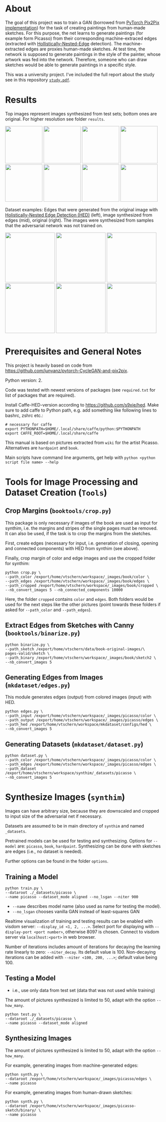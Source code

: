 
# About

The goal of this project was to train a GAN (borrowed from [PyTorch Pix2Pix implementation](https://github.com/junyanz/pytorch-CycleGAN-and-pix2pix)) for the task of creating paintings from human-made sketches. For this purpose, the net learns to generate paintings (for example form Picasso) from their corresponding machine-extraced edges (extracted with [Hollistically-Nested-Edge](https://github.com/s9xie/hed) detection). The machine-extracted edges are proxies human-made sketches. At test time, the network is supposed to generate paintings in the style of the painter, whose artwork was fed into the network. Therefore, someone who can draw sketches would be able to generate paintings in a specific style.

This was a university project. I've included the full report about the study see in this repository [`study.pdf`](https://github.com/dichotomies/synthim/blob/master/study.pdf).

# Results

Top images represent images synthesized from test sets; bottom ones are original. For higher resolution see folder `results`. 

<p float="left">
  <img src="https://raw.githubusercontent.com/dichotomies/synthim/master/results/synth-orig/book/clr-592_fake_B.png" width="120" />
  <img src="https://raw.githubusercontent.com/dichotomies/synthim/master/results/synth-orig/book/clr-838_fake_B.png" width="120" />
  <img src="https://raw.githubusercontent.com/dichotomies/synthim/master/results/synth-orig/picasso/pablo-picasso_bust-of-woman-1936_fake_B.png" width="120" />
  <img src="https://raw.githubusercontent.com/dichotomies/synthim/master/results/synth-orig/picasso/pablo-picasso_armchair-california-1956_fake_B.png" width ="120">
  </br>
  <img src="https://raw.githubusercontent.com/dichotomies/synthim/master/results/synth-orig/book/clr-592_real_B.png" width="120" />
  <img src="https://raw.githubusercontent.com/dichotomies/synthim/master/results/synth-orig/book/clr-838_real_B.png" width="120" />
  <img
  src="https://raw.githubusercontent.com/dichotomies/synthim/master/results/synth-orig/picasso/pablo-picasso_bust-of-woman-1936_real_B.png" width="120" />
  <img src="https://raw.githubusercontent.com/dichotomies/synthim/master/results/synth-orig/picasso/pablo-picasso_armchair-california-1956_real_B.png" width="120">
  </br>
</p>

Dataset examples: Edges that were generated from the original image with [Holistically-Nested Edge Detection (HED)](https://github.com/s9xie/hed) (left), image synthesized from edges (mid), original (right). The images were synthesized from samples that the adversarial network was not trained on.

<p float="left">
  <img src="https://raw.githubusercontent.com/dichotomies/synthim/master/results/hed-synth-orig/book/clr-692_real_A.png" width="160" />
  <img src="https://raw.githubusercontent.com/dichotomies/synthim/master/results/hed-synth-orig/book/clr-692_fake_B.png" width="160" />
  <img src="https://raw.githubusercontent.com/dichotomies/synthim/master/results/hed-synth-orig/book/clr-692_real_B.png" width="160" />
  </br>
  <img src="https://raw.githubusercontent.com/dichotomies/synthim/master/results/hed-synth-orig/picasso/pablo-picasso_a-dream-1932_real_A.png" width="160" />
  <img src="https://raw.githubusercontent.com/dichotomies/synthim/master/results/hed-synth-orig/picasso/pablo-picasso_a-dream-1932_fake_B.png" width="160" />
  <img
  src="https://raw.githubusercontent.com/dichotomies/synthim/master/results/hed-synth-orig/picasso/pablo-picasso_a-dream-1932_real_B.png" width="160" />
  </br>
</p>

# Prerequisites and General Notes

This project is heavily based on code from https://github.com/junyanz/pytorch-CycleGAN-and-pix2pix.

Python version: 2.

Code was tested with newest versions of packages (see `required.txt` for list 
of packages that are required).

Install Caffe-HED-version according to https://github.com/s9xie/hed. Make sure
to add caffe to Python path, e.g. add something like following lines to bashrc,
zshrc etc.:

```
# necessary for caffe
export PYTHONPATH=$HOME/.local/share/caffe/python:$PYTHONPATH
export CAFFE_ROOT=$HOME/.local/share/caffe
```

This manual is based on pictures extracted from `wiki` for the artist Picasso.
Alternatives are `hardpaint` and `book`.

Main scripts have command line arguments, get help with `python <python 
script file name> --help`

# Tools for Image Processing and Dataset Creation (`Tools`)

## Crop Margins (`booktools/crop.py`)

This package is only necessary if images of the book are used as input for
synthim, i.e. the margins and stripes of the single pages must be removed. It
can also be used, if the task is to crop the margins from the sketches.

First, create edges (necessary for input, i.e. generation of closing, opening
and connected components) with HED from synthim (see above).

Finally, crop margin of color and edge images and use the cropped folder for
synthim:

```
python crop.py \
--path_color /export/home/vtschern/workspace/_images/book/color \
--path_edges /export/home/vtschern/workspace/_images/book/edges \
--path_cropped /export/home/vtschern/workspace/_images/book/cropped \
--nb_convert_images 5 --nb_connected_components 10000
```

Here, the folder `cropped` contains `color` and `edges`. Both folders would
be used for the next steps like the other pictures (point towards these 
folders if asked for `--path_color` and `--path_edges`).


## Extract Edges from Sketches with Canny (`booktools/binarize.py`)

```
python binarize.py \
--path_sketch /export/home/vtschern/data/book-original-images/\
pages-valid/sketch \
--path_binary /export/home/vtschern/workspace/_images/book/sketch2 \
--nb_convert_images 5
```

## Generating Edges from Images (`mkdataset/edges.py`)

This module generates edges (output) from colored images (input) with HED.

```
python edges.py \
--path_input /export/home/vtschern/workspace/_images/picasso/color \
--path_output /export/home/vtschern/workspace/_images/picasso/edges \
--path_hed /export/home/vtschern/workspace/mkdataset/configs/hed \
--nb_convert_images 5
```

## Generating Datasets (`mkdataset/dataset.py`)

```
python dataset.py \
--path_color /export/home/vtschern/workspace/_images/picasso/color \
--path_edges /export/home/vtschern/workspace/_images/picasso/edges \
--path_dataset /export/home/vtschern/workspace/synthim/_datasets/picasso \
--nb_convert_images 5
```

# Synthesize Images (`synthim`)

Images can have arbitrary size, because they are downscaled and cropped to
input size of the adversarial net if necessary.

Datasets are assumed to be in main directory of `synthim` and named `_datasets`.

Pretrained models can be used for testing and synthesizing. Options for 
`--model` are: `picasso`, `book`, `hardpaint`. Synthesizing can be done with
sketches are edges (i.e., no dataset is needed). 

Further options can be found in the folder `options`.

## Training a Model

```
python train.py \
--dataroot ./_datasets/picasso \
--name picasso --dataset_mode aligned --no_lsgan --niter 900 
```

- `--name` describes model name (also used as name for testing the model).
- `--no_lsgan` chooses vanilla GAN instead of least-squares GAN

Realtime visualization of training and testing results can be enabled with
visdom server: `--display_id <1, 2, ...>`. Select port for
displaying with `--display-port <port number>`, otherwise 8097 is chosen.
Connect to visdom server via `localhost:<port>` in web browser.

Number of iterations includes amount of iterations for decaying the learning
rate linearly to zero: `--niter_decay`. Its default value is 100. Non-decaying
iterations can be added with `--niter <100, 200, ...>`; default value being
100.

## Testing a Model

- i.e., use only data from test set (data that was not used while training)

The amount of pictures synthesized is limited to 50, adapt with the option 
`--how_many`.

```
python test.py \
--dataroot ./_datasets/picasso \
--name picasso --dataset_mode aligned
```

## Synthesizing Images

The amount of pictures synthesized is limited to 50, adapt with the option 
`--how_many`.

For example, generating images from machine-generated edges:

```
python synth.py \
--dataroot /export/home/vtschern/workspace/_images/picasso/edges \
--name picasso
```

For example, generating images from human-drawn sketches:

```
python synth.py \
--dataroot /export/home/vtschern/workspace/_images/picasso-sketch/binary/ \
--name picasso
```

